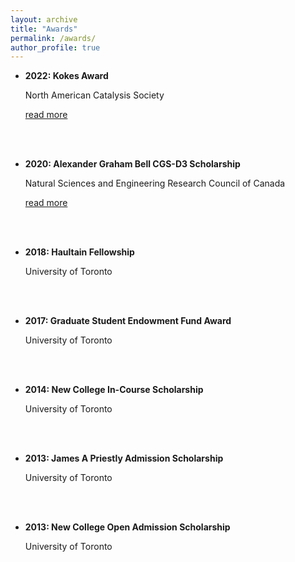```yaml
---
layout: archive
title: "Awards"
permalink: /awards/
author_profile: true
---
```


- **2022: Kokes Award**

    North American Catalysis Society

    [read more](http://nacatsoc.org/awards/kokes-awards/)

    
<br />
<br />

- **2020: Alexander Graham Bell CGS-D3 Scholarship**

    Natural Sciences and Engineering Research Council of Canada 

    [read more](https://www.nserc-crsng.gc.ca/NSERC-CRSNG/FundingDecisions-DecisionsFinancement/ScholarshipsAndFellowships-ConcoursDeBourses/ForeignApplicants-CandidatsEtrangers_eng.asp?Year=2020)

<br />
<br />

- **2018: Haultain Fellowship**

    University of Toronto

<br />
<br />

- **2017: Graduate Student Endowment Fund Award**

    University of Toronto

<br />
<br />

- **2014: New College In-Course Scholarship**

    University of Toronto

<br />
<br />

- **2013: James A Priestly Admission Scholarship**

    University of Toronto

<br />
<br />

- **2013: New College Open Admission Scholarship**

    University of Toronto
